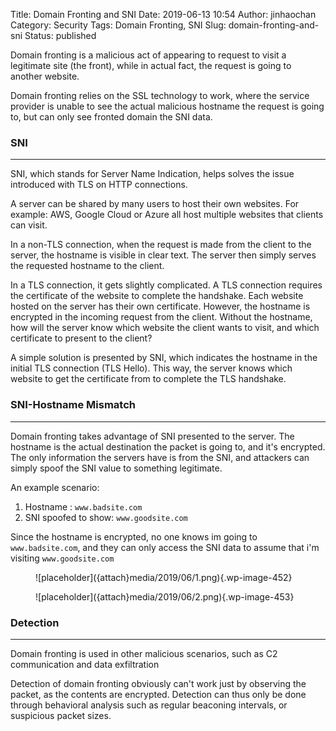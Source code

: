 Title: Domain Fronting and SNI
Date: 2019-06-13 10:54
Author: jinhaochan
Category: Security
Tags: Domain Fronting, SNI
Slug: domain-fronting-and-sni
Status: published

<!-- wp:paragraph -->

Domain fronting is a malicious act of appearing to request to visit a legitimate site (the front), while in actual fact, the request is going to another website.

<!-- /wp:paragraph -->

<!-- wp:paragraph -->

Domain fronting relies on the SSL technology to work, where the service provider is unable to see the actual malicious hostname the request is going to, but can only see fronted domain the SNI data.

<!-- /wp:paragraph -->

<!-- wp:heading {"level":3} -->

### SNI

<!-- /wp:heading -->

<!-- wp:separator -->

------------------------------------------------------------------------

<!-- /wp:separator -->

</p>
<!-- wp:paragraph -->

SNI, which stands for Server Name Indication, helps solves the issue introduced with TLS on HTTP connections.

<!-- /wp:paragraph -->

<!-- wp:paragraph -->

A server can be shared by many users to host their own websites. For example: AWS, Google Cloud or Azure all host multiple websites that clients can visit.

<!-- /wp:paragraph -->

<!-- wp:paragraph -->

In a non-TLS connection, when the request is made from the client to the server, the hostname is visible in clear text. The server then simply serves the requested hostname to the client.

<!-- /wp:paragraph -->

<!-- wp:paragraph -->

In a TLS connection, it gets slightly complicated. A TLS connection requires the certificate of the website to complete the handshake. Each website hosted on the server has their own certificate. However, the hostname is encrypted in the incoming request from the client. Without the hostname, how will the server know which website the client wants to visit, and which certificate to present to the client?

<!-- /wp:paragraph -->

<!-- wp:paragraph -->

A simple solution is presented by SNI, which indicates the hostname in the initial TLS connection (TLS Hello). This way, the server knows which website to get the certificate from to complete the TLS handshake.

<!-- /wp:paragraph -->

<!-- wp:heading {"level":3} -->

### SNI-Hostname Mismatch

<!-- /wp:heading -->

<!-- wp:separator -->

------------------------------------------------------------------------

<!-- /wp:separator -->

</p>
<!-- wp:paragraph -->

Domain fronting takes advantage of SNI presented to the server. The hostname is the actual destination the packet is going to, and it's encrypted. The only information the servers have is from the SNI, and attackers can simply spoof the SNI value to something legitimate.

<!-- /wp:paragraph -->

<!-- wp:paragraph -->

An example scenario:

<!-- /wp:paragraph -->

<!-- wp:list {"ordered":true} -->

1.  Hostname : `www.badsite.com`
2.  SNI spoofed to show: `www.goodsite.com`

<!-- /wp:list -->

<!-- wp:paragraph -->

Since the hostname is encrypted, no one knows im going to `www.badsite.com`, and they can only access the SNI data to assume that i'm visiting `www.goodsite.com`

<!-- /wp:paragraph -->

<!-- wp:image {"id":452} -->

<figure class="wp-block-image">
![placeholder]({attach}media/2019/06/1.png){.wp-image-452}

</figure>
<!-- /wp:image -->

<!-- wp:image {"id":453} -->

<figure class="wp-block-image">
![placeholder]({attach}media/2019/06/2.png){.wp-image-453}

</figure>
<!-- /wp:image -->

<!-- wp:heading {"level":3} -->

### Detection

<!-- /wp:heading -->

<!-- wp:separator -->

------------------------------------------------------------------------

<!-- /wp:separator -->

</p>
<!-- wp:paragraph -->

Domain fronting is used in other malicious scenarios, such as C2 communication and data exfiltration

<!-- /wp:paragraph -->

<!-- wp:paragraph -->

Detection of domain fronting obviously can't work just by observing the packet, as the contents are encrypted. Detection can thus only be done through behavioral analysis such as regular beaconing intervals, or suspicious packet sizes.

<!-- /wp:paragraph -->
